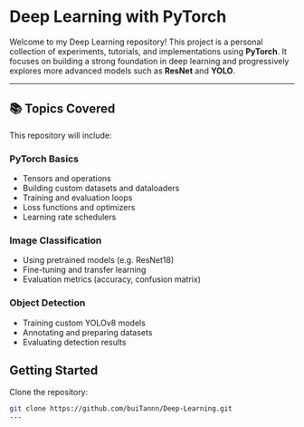 # Deep Learning with PyTorch

Welcome to my Deep Learning repository! This project is a personal collection of experiments, tutorials, and implementations using **PyTorch**. It focuses on building a strong foundation in deep learning and progressively explores more advanced models such as **ResNet** and **YOLO**.

---

## 📚 Topics Covered 

This repository will include:

### PyTorch Basics
- Tensors and operations
- Building custom datasets and dataloaders
- Training and evaluation loops
- Loss functions and optimizers
- Learning rate schedulers

### Image Classification
- Using pretrained models (e.g. ResNet18)
- Fine-tuning and transfer learning
- Evaluation metrics (accuracy, confusion matrix)

### Object Detection
- Training custom YOLOv8 models
- Annotating and preparing datasets
- Evaluating detection results
## Getting Started
Clone the repository:
```bash
git clone https://github.com/buiTannn/Deep-Learning.git
---


